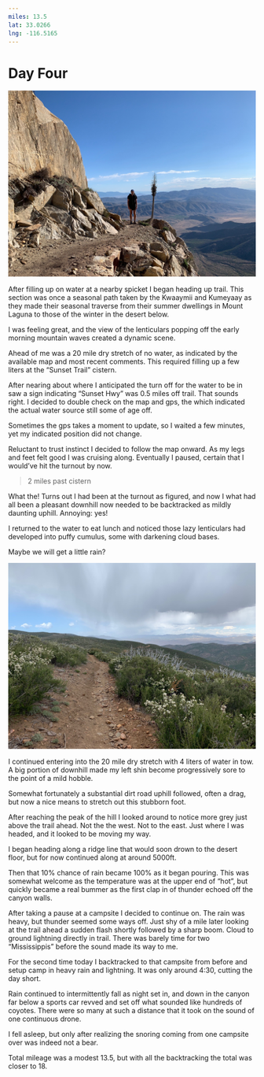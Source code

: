 ```yaml
---
miles: 13.5
lat: 33.0266
lng: -116.5165
---
```


# Day Four

![r:75](2019-04-22.jpeg)

After filling up on water at a nearby spicket I began heading up trail. This section was once a seasonal path taken by the Kwaaymii and Kumeyaay as they made their seasonal traverse from their summer dwellings in Mount Laguna to those of the winter in the desert below.

I was feeling great, and the view of the lenticulars popping off the early morning mountain waves created a dynamic scene.

<!-- more -->

Ahead of me was a 20 mile dry stretch of no water, as indicated by the available map and most recent comments. This required filling up a few liters at the “Sunset Trail” cistern.

After nearing about where I anticipated the turn off for the water to be in saw a sign indicating “Sunset Hwy” was 0.5 miles off trail. That sounds right. I decided to double check on the map and gps, the which indicated the actual water source still some of age off.

Sometimes the gps takes a moment to update, so I waited a few minutes, yet my indicated position did not change.

Reluctant to trust instinct I decided to follow the map onward. As my legs and feet felt good I was cruising along. Eventually I paused, certain that I would’ve hit the turnout by now.

> 2 miles past cistern

What the! Turns out I had been at the turnout as figured, and now I what had all been a pleasant downhill now needed to be backtracked as mildly daunting uphill. Annoying: yes!

I returned to the water to eat lunch and noticed those lazy lenticulars had developed into puffy cumulus, some with darkening cloud bases.

Maybe we will get a little rain?

![r:75](2019-04-22-2.jpeg)

I continued entering into the 20 mile dry stretch with 4 liters of water in tow. A big portion of downhill made my left shin become progressively sore to the point of a mild hobble.

Somewhat fortunately a substantial dirt road uphill followed, often a drag, but now a nice means to stretch out this stubborn foot.

After reaching the peak of the hill I looked around to notice more grey just above the trail ahead. Not the the west. Not to the east. Just where I was headed, and it looked to be moving my way.

I began heading along a ridge line that would soon drown to the desert floor, but for now continued along at around 5000ft.

Then that 10% chance of rain became 100% as it began pouring. This was somewhat welcome as the temperature was at the upper end of “hot”, but quickly became a real bummer as the first clap in of thunder echoed off the canyon walls.

After taking a pause at a campsite I decided to continue on. The rain was heavy, but thunder seemed some ways off. Just shy of a mile later looking at the trail ahead a sudden flash shortly followed by a sharp boom. Cloud to ground lightning directly in trail. There was barely time for two “Mississippis” before the sound made its way to me.

For the second time today I backtracked to that campsite from before and setup camp in heavy rain and lightning. It was only around 4:30, cutting the day short.

Rain continued to intermittently fall as night set in, and down in the canyon far below a sports car revved and set off what sounded like hundreds of coyotes. There were so many at such a distance that it took on the sound of one continuous drone.

I fell asleep, but only after realizing the snoring coming from one campsite over was indeed not a bear.

Total mileage was a modest 13.5, but with all the backtracking the total was closer to 18.
